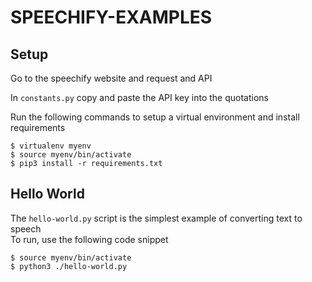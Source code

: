 # SPEECHIFY-EXAMPLES

## Setup
Go to the speechify website and request and API

In `constants.py` copy and paste the API key into the quotations

Run the following commands to setup a virtual environment and install requirements

```
$ virtualenv myenv
$ source myenv/bin/activate
$ pip3 install -r requirements.txt
```

## Hello World
The `hello-world.py` script is the simplest example of converting text to speech  
To run, use the following code snippet

```
$ source myenv/bin/activate
$ python3 ./hello-world.py
```
